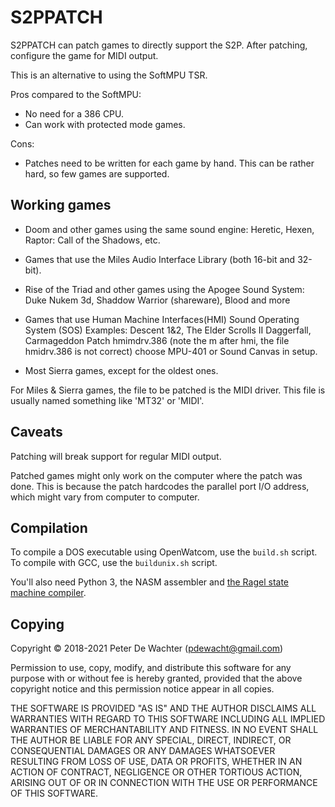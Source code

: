 # S2PPATCH

S2PPATCH can patch games to directly support the S2P. After patching,
configure the game for MIDI output.

This is an alternative to using the SoftMPU TSR.

Pros compared to the SoftMPU:

- No need for a 386 CPU.
- Can work with protected mode games.

Cons:

- Patches need to be written for each game by hand. This can be rather
  hard, so few games are supported.


## Working games

- Doom and other games using the same sound engine: Heretic, Hexen,
  Raptor: Call of the Shadows, etc.

- Games that use the Miles Audio Interface Library (both 16-bit and
  32-bit).

- Rise of the Triad and other games using the Apogee Sound System:
 Duke Nukem 3d, Shaddow Warrior (shareware), Blood and more

- Games that use Human Machine Interfaces(HMI) Sound Operating System (SOS)
  Examples: Descent 1&2, The Elder Scrolls II Daggerfall, Carmageddon
  Patch hmimdrv.386 (note the m after hmi, the file hmidrv.386 is not correct)
  choose MPU-401 or Sound Canvas in setup.

- Most Sierra games, except for the oldest ones.

For Miles & Sierra games, the file to be patched is the MIDI
driver. This file is usually named something like 'MT32' or 'MIDI'.


## Caveats

Patching will break support for regular MIDI output.

Patched games might only work on the computer where the patch was
done. This is because the patch hardcodes the parallel port I/O
address, which might vary from computer to computer.


## Compilation

To compile a DOS executable using OpenWatcom, use the `build.sh`
script. To compile with GCC, use the `buildunix.sh` script.

You'll also need Python 3, the NASM assembler and [the Ragel state
machine compiler][Ragel].

[Ragel]: https://www.colm.net/open-source/ragel/


## Copying

Copyright © 2018-2021 Peter De Wachter (pdewacht@gmail.com)

Permission to use, copy, modify, and distribute this software for any
purpose with or without fee is hereby granted, provided that the above
copyright notice and this permission notice appear in all copies.

THE SOFTWARE IS PROVIDED "AS IS" AND THE AUTHOR DISCLAIMS ALL
WARRANTIES WITH REGARD TO THIS SOFTWARE INCLUDING ALL IMPLIED
WARRANTIES OF MERCHANTABILITY AND FITNESS. IN NO EVENT SHALL THE
AUTHOR BE LIABLE FOR ANY SPECIAL, DIRECT, INDIRECT, OR CONSEQUENTIAL
DAMAGES OR ANY DAMAGES WHATSOEVER RESULTING FROM LOSS OF USE, DATA OR
PROFITS, WHETHER IN AN ACTION OF CONTRACT, NEGLIGENCE OR OTHER
TORTIOUS ACTION, ARISING OUT OF OR IN CONNECTION WITH THE USE OR
PERFORMANCE OF THIS SOFTWARE.
